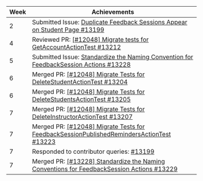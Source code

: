 | Week | Achievements                                                                                                                                   |
|------|------------------------------------------------------------------------------------------------------------------------------------------------|
| 2    | Submitted Issue: [Duplicate Feedback Sessions Appear on Student Page #13199](https://github.com/TEAMMATES/teammates/issues/13199)              |
| 4    | Reviewed PR: [[#12048] Migrate tests for GetAccountActionTest #13212](https://github.com/TEAMMATES/teammates/pull/13212)                       |
| 5    | Submitted Issue: [Standardize the Naming Convention for FeedbackSession Actions #13228](https://github.com/TEAMMATES/teammates/issues/13228)   |
| 6    | Merged PR: [[#12048] Migrate Tests for DeleteStudentActionTest #13204](https://github.com/TEAMMATES/teammates/pull/13204)                      |
| 6    | Merged PR: [[#12048] Migrate Tests for DeleteStudentsActionTest #13205](https://github.com/TEAMMATES/teammates/pull/13205)                     |
| 7    | Merged PR: [[#12048] Migrate Tests for DeleteInstructorActionTest #13207](https://github.com/TEAMMATES/teammates/pull/13207)                   |
| 7    | Merged PR: [[#12048] Migrate Tests for FeedbackSessionPublishedRemindersActionTest #13223](https://github.com/TEAMMATES/teammates/pull/13223)  |
| 7    | Responded to contributor queries: [#13199](https://github.com/TEAMMATES/teammates/issues/13199#issuecomment-2707383293)                        |
| 7    | Merged PR: [[#13228] Standardize the Naming Conventions for FeedbackSession Actions #13229](https://github.com/TEAMMATES/teammates/pull/13229) |
